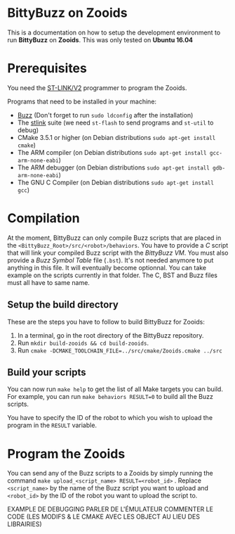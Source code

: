 BittyBuzz on Zooids
===================

This is a documentation on how to setup the development environment to run **BittyBuzz** on **Zooids**. This was only tested on **Ubuntu 16.04**

Prerequisites
=============

You need the [ST-LINK/V2](http://www.st.com/en/development-tools/st-link-v2.html) programmer to program the Zooids.

Programs that need to be installed in your machine:
* [Buzz](https://github.com/MISTLab/Buzz) (Don't forget to run `sudo ldconfig`
after the installation)
* The [stlink](https://github.com/texane/stlink) suite (we need `st-flash` to send 
programs and `st-util` to debug)
* CMake 3.5.1 or higher (on Debian distributions `sudo apt-get install cmake`)
* The ARM compiler (on Debian distributions `sudo apt-get install gcc-arm-none-eabi`)
* The ARM debugger (on Debian distributions `sudo apt-get install gdb-arm-none-eabi`)
* The GNU C Compiler (on Debian distributions `sudo apt-get install gcc`)


Compilation
===========

At the moment, BittyBuzz can only compile Buzz scripts that are placed in the
`<BittyBuzz_Root>/src/<robot>/behaviors`. You have to provide a *C* script that will
link your compiled Buzz script with the *BittyBuzz VM*. You must also provide a
*Buzz Symbol Table* file (`.bst`). It's not needed anymore to put anything in this
file. It will eventually become optionnal. You can take example on the scripts
currently in that folder. The C, BST and Buzz files must all have to same name.

Setup the build directory
-------------------------

These are the steps you have to follow to build BittyBuzz for Zooids:

1. In a terminal, go in the root directory of the BittyBuzz repository.
2. Run `mkdir build-zooids && cd build-zooids`.
3. Run `cmake -DCMAKE_TOOLCHAIN_FILE=../src/cmake/Zooids.cmake ../src`

Build your scripts
------------------

You can now run `make help` to get the list of all Make targets you can build.
For example, you can run `make behaviors RESULT=0` to build all the Buzz scripts.

You have to specify the ID of the robot to which you wish to upload the program in
the `RESULT` variable.

Program the Zooids
==================

You can send any of the Buzz scripts to a Zooids by simply running the command
`make upload_<script_name> RESULT=<robot_id>` . Replace `<script_name>` by the name
of the Buzz script you want to upload and `<robot_id>` by the ID of the robot you
want to upload the script to.

EXAMPLE DE DEBUGGING
PARLER DE L'ÉMULATEUR
COMMENTER LE CODE (LES MODIFS & LE CMAKE AVEC LES OBJECT AU LIEU DES LIBRAIRIES)